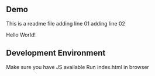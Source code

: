## Demo
This is a readme file
adding line 01
adding line 02

Hello World!

## Development Environment

Make sure you have JS available 
Run index.html in browser
